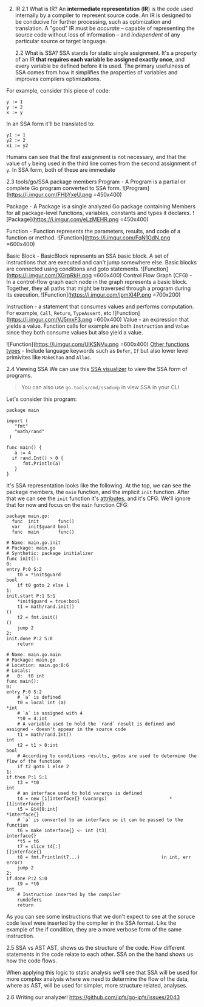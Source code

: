 2. IR
	2.1 What is IR?
	An **intermediate representation** (**IR**) is the code used internally by a compiler to represent source code. An IR is designed to be conducive for further processing, such as optimization and translation. A "good" IR must be _accurate_ – capable of representing the source code without loss of information  – and _independent_ of any particular source or target language.
	
	2.2 What is SSA?
		SSA stands for static single assignment. It's a property of an IR **that requires each variable be assigned exactly once**, and every variable be defined before it is used. 
		The primary usefulness of SSA comes from how it simplifies the properties of variables and improves compilers optimizations.

For example, consider this piece of code:
```
y := 1
y := 2
x := y
```

In an SSA form it'll be translated to:
```
y1 := 1
y2 := 2
x1 := y2
```
Humans can see that the first assignment is not necessary, and that the value of `y` being used in the third line comes from the second assignment of `y`. In SSA form, both of these are immediate


2.3 tools/go/SSA package members
Program - A Program is a partial or complete Go program converted to SSA form.
![Program](https://i.imgur.com/FHbYxeU.png =450x400)

Package - A Package is a single analyzed Go package containing Members for all package-level functions, variables, constants and types it declares.
![Package](https://i.imgur.com/eLzMEHR.png =450x400)

Function - Function represents the parameters, results, and code of a function or method.
![Function](https://i.imgur.com/FqN1GdN.png =600x400)

Basic Block - BasicBlock represents an SSA basic block. A set of instructions that are executed and can't jump somewhere else. Basic blocks are connected using conditions and goto statements. 
![Function](https://i.imgur.com/XGrpRkH.png =600x400)
Control Flow Graph (CFG) - In a control-flow graph each node in the graph represents a basic block. Together, they all paths that might be traversed through a program during its execution.
![Function](https://i.imgur.com/jpmXl4P.png =700x200)

Instruction - a statement that consumes values and performs computation. For example, `Call`, `Return`, `TypeAssert`, etc
![Function](https://i.imgur.com/VJ5mxF3.png =600x400)
Value - an expression that yields a value. Function calls for example are both `Instruction` and `Value` since they both consume values but also yield a value.

![Function](https://i.imgur.com/UlKSNVu.png =600x400)
[Other functions types](https://pkg.go.dev/golang.org/x/tools/go/ssa#pkg-overview) - Include language keywords such as `Defer`, `If` but also lower level primivites like `MakeChan` and `Alloc`. 

2.4 Viewing SSA
We can use this  [SSA visualizer](http://golang-ssaview.herokuapp.com/)  to view the SSA form of programs.

> You can also use `go.tools/cmd/ssadump` in view SSA in your CLI

Let's consider this program:
```
package main  
  
import (  
   "fmt"  
   "math/rand"
 )  
  
func main() {  
   a := 4  
  if rand.Int() > 0 {  
      fmt.Println(a)  
   }  
}
```

It's SSA representation looks like the following. At the top, we can see the package members, the `main` function, and the implicit `init` function.
After that we can see the `init` function it's [attributes](https://pkg.go.dev/golang.org/x/tools/go/ssa#Function), and it's CFG. We'll ignore that for now and focus on the `main` function CFG:
```
package main.go:
  func  init       func()
  var   init$guard bool
  func  main       func()

# Name: main.go.init
# Package: main.go
# Synthetic: package initializer
func init():
0:                                                                entry P:0 S:2
	t0 = *init$guard                                                   bool
	if t0 goto 2 else 1
1:                                                           init.start P:1 S:1
	*init$guard = true:bool
	t1 = math/rand.init()                                                ()
	t2 = fmt.init()                                                      ()
	jump 2
2:                                                            init.done P:2 S:0
	return

# Name: main.go.main
# Package: main.go
# Location: main.go:8:6
# Locals:
#   0:	t0 int
func main():
0:                                                                entry P:0 S:2
    # `a` is defined
	t0 = local int (a)                                                 *int
	# `a` is assigned with 4
	*t0 = 4:int
	# A variable used to hold the `rand` result is defined and assigned - doesn't appear in the source code
	t1 = math/rand.Int()                                                int
	t2 = t1 > 0:int                                                    bool
	# According to conditions results, gotos are used to determine the flow of the function
	if t2 goto 1 else 2
1:                                                              if.then P:1 S:1
	t3 = *t0                                                            int
	# an interface used to hold varargs is defined
	t4 = new [1]interface{} (varargs)                       *[1]interface{}
	t5 = &t4[0:int]                                            *interface{}
	# `a` is converted to an interface so it can be passed to the function 
	t6 = make interface{} <- int (t3)                           interface{}
	*t5 = t6
	t7 = slice t4[:]                                          []interface{}
	t8 = fmt.Println(t7...)                              (n int, err error)
	jump 2
2:                                                              if.done P:2 S:0
	t9 = *t0                                                            int
	# Instruction inserted by the compiler
	rundefers
	return
```
As you can see some instructions that we don't expect to see at the soruce code level were inserted by the compiler in the SSA format. Like the example of the if condition, they are a more verbose form of the same instruction.

2.5 SSA vs AST
	AST, shows us the structure of the code. How different statements in the code relate to each other. SSA on the the hand shows us how the code flows.

When applying this logic to static analysis we'll see that SSA will be used for more complex analysis where we need to determine the flow of the data, where as AST, will be used for simpler, more structure related, analyses.

2.6 Writing our analyzer!
https://github.com/ipfs/go-ipfs/issues/2043